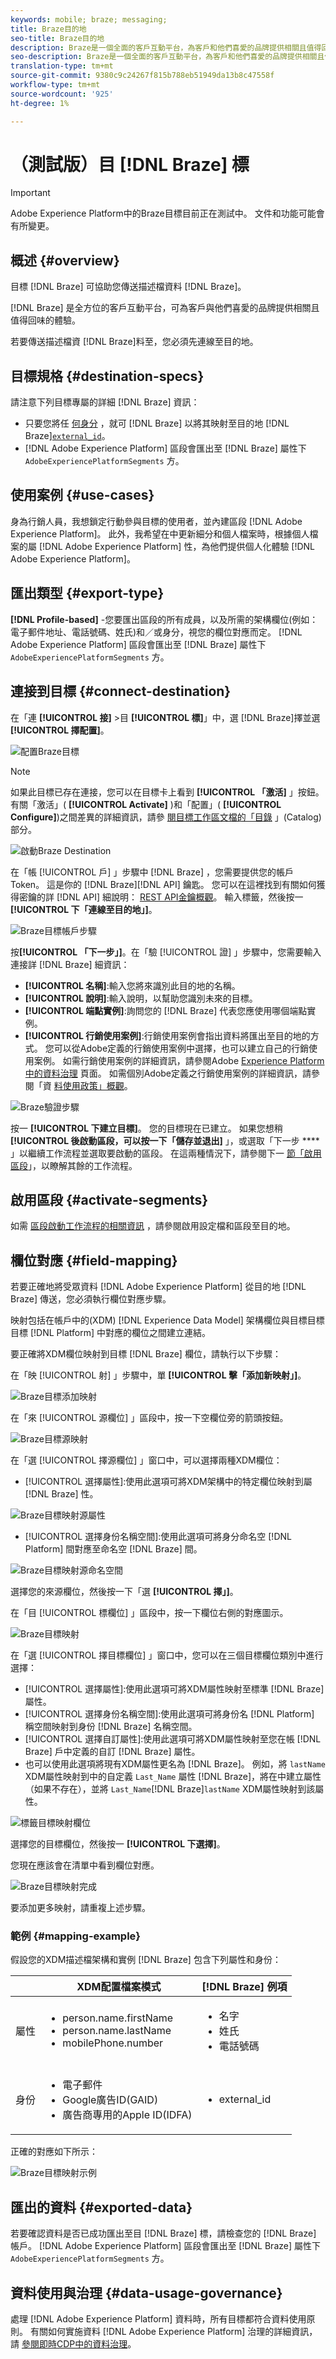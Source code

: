 ```yaml
---
keywords: mobile; braze; messaging;
title: Braze目的地
seo-title: Braze目的地
description: Braze是一個全面的客戶互動平台，為客戶和他們喜愛的品牌提供相關且值得回味的體驗。
seo-description: Braze是一個全面的客戶互動平台，為客戶和他們喜愛的品牌提供相關且值得回味的體驗。
translation-type: tm+mt
source-git-commit: 9380c9c24267f815b788eb51949da13b8c47558f
workflow-type: tm+mt
source-wordcount: '925'
ht-degree: 1%

---
```



# （測試版）目 [!DNL Braze] 標

>[!IMPORTANT]
>
>Adobe Experience Platform中的Braze目標目前正在測試中。 文件和功能可能會有所變更。

## 概述 {#overview}

目標 [!DNL Braze] 可協助您傳送描述檔資料 [!DNL Braze]。

[!DNL Braze] 是全方位的客戶互動平台，可為客戶與他們喜愛的品牌提供相關且值得回味的體驗。

若要傳送描述檔資 [!DNL Braze]料至，您必須先連線至目的地。

## 目標規格 {#destination-specs}

請注意下列目標專屬的詳細 [!DNL Braze] 資訊：

* 只要您將任 [何身分](../../../identity-service/namespaces.md) ，就可 [!DNL Braze] 以將其映射至目的地 [!DNL Braze][`external_id`](https://www.braze.com/docs/api/basics/#external-user-id-explanation)。
* [!DNL Adobe Experience Platform] 區段會匯出至 [!DNL Braze] 屬性下 `AdobeExperiencePlatformSegments` 方。

## 使用案例 {#use-cases}

身為行銷人員，我想鎖定行動參與目標的使用者，並內建區段 [!DNL Adobe Experience Platform]。 此外，我希望在中更新細分和個人檔案時，根據個人檔案的屬 [!DNL Adobe Experience Platform] 性，為他們提供個人化體驗 [!DNL Adobe Experience Platform]。

## 匯出類型 {#export-type}

**[!DNL Profile-based]** -您要匯出區段的所有成員，以及所需的架構欄位(例如：電子郵件地址、電話號碼、姓氏)和／或身分，視您的欄位對應而定。
[!DNL Adobe Experience Platform] 區段會匯出至 [!DNL Braze] 屬性下 `AdobeExperiencePlatformSegments` 方。


## 連接到目標 {#connect-destination}

在「連 **[!UICONTROL 接]** >目 **[!UICONTROL 標]**」中，選 [!DNL Braze]擇並選 **[!UICONTROL 擇配置]**。

![配置Braze目標](../../assets/catalog/mobile-engagement/braze/configure.png)

>[!NOTE]
>
>如果此目標已存在連接，您可以在目標卡上看到 **[!UICONTROL 「激活]** 」按鈕。 有關「激活」( **[!UICONTROL Activate]** )和「配置」( **[!UICONTROL Configure]**)之間差異的詳細資訊，請參 [閱目標工作區文檔的「目錄](../../ui/destinations-workspace.md#catalog) 」(Catalog)部分。
>
>![啟動Braze Destination](../../assets/catalog/mobile-engagement/braze/activate.png)

在「帳 [!UICONTROL 戶] 」步驟中 [!DNL Braze] ，您需要提供您的帳戶Token。 這是你的 [!DNL Braze][!DNL API] 鑰匙。 您可以在這裡找到有關如何獲得密鑰的詳 [!DNL API] 細說明： [REST API金鑰概觀](https://www.braze.com/docs/api/api_key/)。 輸入標籤，然後按一 **[!UICONTROL 下「連線至目的地」]**。

![Braze目標帳戶步驟](../../assets/catalog/mobile-engagement/braze/account.png)

按&#x200B;**[!UICONTROL 「下一步」]**。在「驗 [!UICONTROL 證] 」步驟中，您需要輸入連接詳 [!DNL Braze] 細資訊：
* **[!UICONTROL 名稱]**:輸入您將來識別此目的地的名稱。
* **[!UICONTROL 說明]**:輸入說明，以幫助您識別未來的目標。
* **[!UICONTROL 端點實例]**:詢問您的 [!DNL Braze] 代表您應使用哪個端點實例。
* **[!UICONTROL 行銷使用案例]**:行銷使用案例會指出資料將匯出至目的地的方式。 您可以從Adobe定義的行銷使用案例中選擇，也可以建立自己的行銷使用案例。 如需行銷使用案例的詳細資訊，請參閱Adobe [Experience Platform中的資料治理](../../../rtcdp/privacy/data-governance-overview.md#destinations) 頁面。 如需個別Adobe定義之行銷使用案例的詳細資訊，請參閱「資 [料使用政策」概觀](../../../data-governance/policies/overview.md#core-actions)。

![Braze驗證步驟](../../assets/catalog/mobile-engagement/braze/authentication.png)

按一 **[!UICONTROL 下建立目標]**。 您的目標現在已建立。 如果您想稍 **[!UICONTROL 後啟動區段，可以按一下「儲存並退出]** 」，或選取「下一步 **** 」以繼續工作流程並選取要啟動的區段。 在這兩種情況下，請參閱下一 [節「啟用區段](#activate-segments)」，以瞭解其餘的工作流程。

## 啟用區段 {#activate-segments}

如需 [區段啟動工作流程的相關資訊](../../ui/activate-destinations.md#select-attributes) ，請參閱啟用設定檔和區段至目的地。

## 欄位對應 {#field-mapping}

若要正確地將受眾資料 [!DNL Adobe Experience Platform] 從目的地 [!DNL Braze] 傳送，您必須執行欄位對應步驟。

映射包括在帳戶中的(XDM) [!DNL Experience Data Model] 架構欄位與目標目標目標 [!DNL Platform] 中對應的欄位之間建立連結。

要正確將XDM欄位映射到目標 [!DNL Braze] 欄位，請執行以下步驟：

在「映 [!UICONTROL 射] 」步驟中，單 **[!UICONTROL 擊「添加新映射」]**。

![Braze目標添加映射](../../assets/catalog/mobile-engagement/braze/mapping.png)

在「來 [!UICONTROL 源欄位] 」區段中，按一下空欄位旁的箭頭按鈕。

![Braze目標源映射](../../assets/catalog/mobile-engagement/braze/mapping-source.png)

在「選 [!UICONTROL 擇源欄位] 」窗口中，可以選擇兩種XDM欄位：
* [!UICONTROL 選擇屬性]:使用此選項可將XDM架構中的特定欄位映射到屬 [!DNL Braze] 性。

![Braze目標映射源屬性](../../assets/catalog/mobile-engagement/braze/mapping-attributes.png)

* [!UICONTROL 選擇身份名稱空間]:使用此選項可將身分命名空 [!DNL Platform] 間對應至命名空 [!DNL Braze] 間。

![Braze目標映射源命名空間](../../assets/catalog/mobile-engagement/braze/mapping-namespaces.png)

選擇您的來源欄位，然後按一下「選 **[!UICONTROL 擇」]**。

在「目 [!UICONTROL 標欄位] 」區段中，按一下欄位右側的對應圖示。

![Braze目標映射](../../assets/catalog/mobile-engagement/braze/mapping-target.png)

在「選 [!UICONTROL 擇目標欄位] 」窗口中，您可以在三個目標欄位類別中進行選擇：
* [!UICONTROL 選擇屬性]:使用此選項可將XDM屬性映射至標準 [!DNL Braze] 屬性。
* [!UICONTROL 選擇身份名稱空間]:使用此選項可將身份名 [!DNL Platform] 稱空間映射到身份 [!DNL Braze] 名稱空間。
* [!UICONTROL 選擇自訂屬性]:使用此選項可將XDM屬性映射至您在帳 [!DNL Braze] 戶中定義的自訂 [!DNL Braze] 屬性。
* 也可以使用此選項將現有XDM屬性更名為 [!DNL Braze]。 例如，將 `lastName` XDM屬性映射到中的自定義 `Last_Name` 屬性 [!DNL Braze]，將在中建立屬性（如果不存在），並將 `Last_Name`[!DNL Braze]`lastName` XDM屬性映射到該屬性。

![標籤目標映射欄位](../../assets/catalog/mobile-engagement/braze/mapping-target-fields.png)

選擇您的目標欄位，然後按一 **[!UICONTROL 下選擇]**。

您現在應該會在清單中看到欄位對應。

![Braze目標映射完成](../../assets/catalog/mobile-engagement/braze/mapping-complete.png)

要添加更多映射，請重複上述步驟。

### 範例 {#mapping-example}

假設您的XDM描述檔架構和實例 [!DNL Braze] 包含下列屬性和身份：

|  | XDM配置檔案模式 | [!DNL Braze] 例項 |
|---|---|---|
| 屬性 | <ul><li>person.name.firstName</code></li><li>person.name.lastName</code></li><li>mobilePhone.number</code></li></ul> | <ul><li>名字</code></li><li>姓氏</code></li><li>電話號碼</code></li></ul> |
| 身份 | <ul><li>電子郵件</code></li><li>Google廣告ID(GAID)</code></li><li>廣告商專用的Apple ID(IDFA)</code></li></ul> | <ul><li>external_id</code></li></ul> |

正確的對應如下所示：

![Braze目標映射示例](../../assets/catalog/mobile-engagement/braze/mapping-example.png)

## 匯出的資料 {#exported-data}

若要確認資料是否已成功匯出至目 [!DNL Braze] 標，請檢查您的 [!DNL Braze] 帳戶。 [!DNL Adobe Experience Platform] 區段會匯出至 [!DNL Braze] 屬性下 `AdobeExperiencePlatformSegments` 方。

## 資料使用與治理 {#data-usage-governance}

處理 [!DNL Adobe Experience Platform] 資料時，所有目標都符合資料使用原則。 有關如何實施資料 [!DNL Adobe Experience Platform] 治理的詳細資訊，請 [參閱即時CDP中的資料治理](../../../rtcdp/privacy/data-governance-overview.md)。

